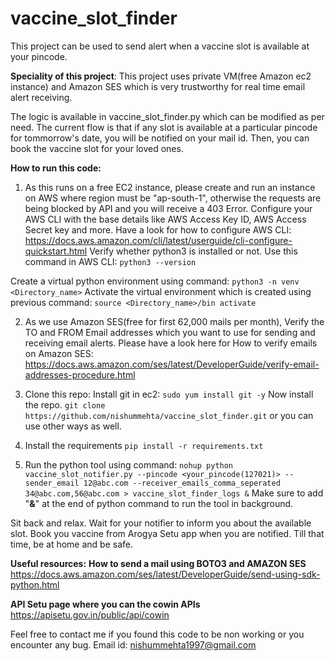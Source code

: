 # vaccine_slot_finder
This project can be used to send alert when a vaccine slot is available at your pincode.

**Speciality of this project**:
This project uses private VM(free Amazon ec2 instance) and Amazon SES which is very trustworthy
for real time email alert receiving.

The logic is available in vaccine_slot_finder.py which can be modified as per need. The current
flow is that if any slot is available at a particular pincode for tommorrow's date, you will be
notified on your mail id. Then, you can book the vaccine slot for your loved ones.

**How to run this code:**
1) As this runs on a free EC2 instance, please create and run an instance on AWS where region must
be "ap-south-1", otherwise the requests are being blocked by API and you will receive a 403 Error.
Configure your AWS CLI with the base details like AWS Access Key ID, AWS Access Secret key and more.
Have a look for how to configure AWS CLI:
https://docs.aws.amazon.com/cli/latest/userguide/cli-configure-quickstart.html
Verify whether python3 is installed or not. 
Use this command in AWS CLI: ```python3 --version```

Create a virtual python environment using command:
```python3 -n venv <Directory_name>```
Activate the virtual environment which is created using previous command:
```source <Directory_name>/bin activate```

2) As we use Amazon SES(free for first 62,000 mails per month), 
Verify the TO and FROM Email addresses which you want to use for sending and receiving email alerts.
Please have a look here for How to verify emails on Amazon SES:
https://docs.aws.amazon.com/ses/latest/DeveloperGuide/verify-email-addresses-procedure.html

3) Clone this repo:
Install git in ec2: ```sudo yum install git -y```
Now install the repo.
```git clone https://github.com/nishummehta/vaccine_slot_finder.git```
or you can use other ways as well.

4) Install the requirements 
```pip install -r requirements.txt```

5) Run the python tool using command:
```nohup python vaccine_slot_notifier.py --pincode <your_pincode(127021)> --sender_email 12@abc.com --receiver_emails_comma_seperated 34@abc.com,56@abc.com > vaccine_slot_finder_logs &```
Make sure to add "**&**" at the end of python command to run the tool in background.

Sit back and relax. Wait for your notifier to inform you about the available slot.
Book you vaccine from Arogya Setu app when you are notified. Till that time, be at home and be safe.

**Useful resources:**
**How to send a mail using BOTO3 and AMAZON SES**
https://docs.aws.amazon.com/ses/latest/DeveloperGuide/send-using-sdk-python.html

**API Setu page where you can the cowin APIs**
https://apisetu.gov.in/public/api/cowin


Feel free to contact me if you found this code to be non working or you encounter any bug.
Email id: nishummehta1997@gmail.com
